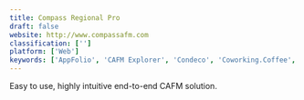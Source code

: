 ```yaml
---
title: Compass Regional Pro
draft: false 
website: http://www.compassafm.com
classification: ['']
platform: ['Web']
keywords: ['AppFolio', 'CAFM Explorer', 'Condeco', 'Coworking.Coffee', 'EnablePortfolio', 'FX360', 'Freshdesk', 'Hippo CMMS', 'NewBook', 'Nomad List', 'QFM', 'Qube Planet', 'Rentec Direct', 'Robin Desks', 'StaffMap', 'urbest']
---
```

Easy to use, highly intuitive end-to-end CAFM solution.